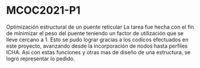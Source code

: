 # MCOC2021-P1
Optimización estructural de un puente reticular
La tarea fue hecha con el fin de minimizar el peso del puente teniendo un factor de utilización que se lleve cercano a 1. Esto se pudo lograr gracias a los codicos efectuados en este proyecto, avanzando desde la incorporación de nodos hasta perfiles ICHA. Así con estas funciones y otras mas de diseño de una estructura, se logró representar lo pedido. 
